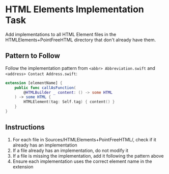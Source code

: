 # HTML Elements Implementation Task

Add implementations to all HTML Element files in the HTMLElements+PointFreeHTML directory that don't already have them.

## Pattern to Follow

Follow the implementation pattern from `<abbr> Abbreviation.swift` and `<address> Contact Address.swift`:

```swift
extension [elementName] {
    public func callAsFunction(
        @HTMLBuilder _ content: () -> some HTML
    ) -> some HTML {
        HTMLElement(tag: Self.tag) { content() }
    }
}
```

## Instructions

1. For each file in Sources/HTMLElements+PointFreeHTML/, check if it already has an implementation
2. If a file already has an implementation, do not modify it
3. If a file is missing the implementation, add it following the pattern above
4. Ensure each implementation uses the correct element name in the extension